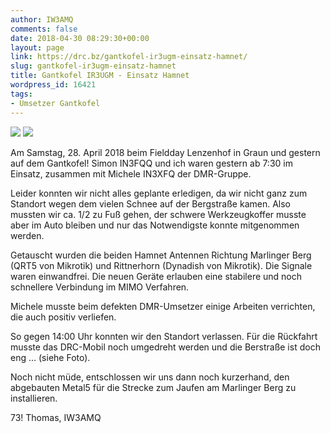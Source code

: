 ```yaml
---
author: IW3AMQ
comments: false
date: 2018-04-30 08:29:30+00:00
layout: page
link: https://drc.bz/gantkofel-ir3ugm-einsatz-hamnet/
slug: gantkofel-ir3ugm-einsatz-hamnet
title: Gantkofel IR3UGM - Einsatz Hamnet
wordpress_id: 16421
tags:
- Umsetzer Gantkofel
---
```


![](https://drc.bz/wp-content/uploads/2018/04/20180429_130322.jpg) ![](https://drc.bz/wp-content/uploads/2018/04/IMG-20180429-WA0003.jpg)



Am Samstag, 28. April 2018 beim Fieldday Lenzenhof in Graun und gestern auf dem Gantkofel! Simon IN3FQQ und ich waren gestern ab 7:30 im Einsatz, zusammen mit Michele IN3XFQ der DMR-Gruppe.

Leider konnten wir nicht alles geplante erledigen, da wir nicht ganz zum Standort wegen dem vielen Schnee auf der Bergstraße kamen. Also mussten wir ca. 1/2 zu Fuß gehen, der schwere Werkzeugkoffer musste aber im Auto bleiben und nur das Notwendigste konnte mitgenommen werden.

Getauscht wurden die beiden Hamnet Antennen Richtung Marlinger Berg (QRT5 von Mikrotik) und Rittnerhorn (Dynadish von Mikrotik). Die Signale waren einwandfrei. Die neuen Geräte erlauben eine stabilere und noch schnellere Verbindung im MIMO Verfahren.

Michele musste beim defekten DMR-Umsetzer einige Arbeiten verrichten, die auch positiv verliefen.

So gegen 14:00 Uhr konnten wir den Standort verlassen. Für die Rückfahrt musste das DRC-Mobil noch umgedreht werden und die Berstraße ist doch eng ... (siehe Foto).

Noch nicht müde, entschlossen wir uns dann noch kurzerhand, den abgebauten Metal5 für die Strecke zum Jaufen am Marlinger Berg zu installieren.

73! Thomas, IW3AMQ
